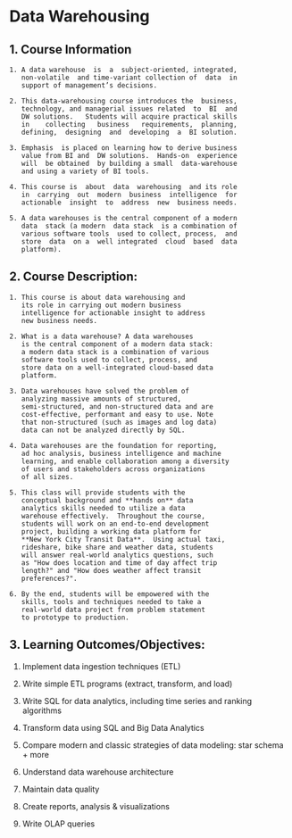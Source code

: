 # Data Warehousing

## 1. Course Information

	1. A data warehouse  is  a  subject-oriented, integrated,
	   non-volatile  and time-variant collection of  data  in
	   support of management’s decisions.

	2. This data-warehousing course introduces the  business,
	   technology, and managerial issues related  to  BI  and
	   DW solutions.   Students will acquire practical skills
	   in    collecting   business   requirements,  planning,
	   defining,  designing  and  developing  a  BI solution.
	
	3. Emphasis  is placed on learning how to derive business
	   value from BI and  DW solutions.  Hands-on  experience
	   will  be obtained  by building a small  data-warehouse
	   and using a variety of BI tools.

	4. This course is  about  data  warehousing  and its role
	   in  carrying  out  modern  business  intelligence  for
	   actionable  insight  to  address  new  business needs.
	   
	5. A data warehouses is the central component of a modern
	   data  stack (a modern  data stack  is a combination of
	   various software tools  used to collect, process,  and
	   store  data  on a  well integrated  cloud  based  data
	   platform).

## 2. Course Description:

	1. This course is about data warehousing and
	   its role in carrying out modern business
	   intelligence for actionable insight to address
	   new business needs.

	2. What is a data warehouse? A data warehouses
	   is the central component of a modern data stack:
	   a modern data stack is a combination of various
	   software tools used to collect, process, and
	   store data on a well-integrated cloud-based data
	   platform.

	3. Data warehouses have solved the problem of
	   analyzing massive amounts of structured,
	   semi-structured, and non-structured data and are
	   cost-effective, performant and easy to use. Note
	   that non-structured (such as images and log data)
	   data can not be analyzed directly by SQL.

	4. Data warehouses are the foundation for reporting,
	   ad hoc analysis, business intelligence and machine
	   learning, and enable collaboration among a diversity
	   of users and stakeholders across organizations
	   of all sizes.

	5. This class will provide students with the
	   conceptual background and **hands on** data 
	   analytics skills needed to utilize a data 
	   warehouse effectively.  Throughout the course,
	   students will work on an end-to-end development
	   project, building a working data platform for 
	   **New York City Transit Data**.  Using actual taxi,
	   rideshare, bike share and weather data, students 
	   will answer real-world analytics questions, such 
	   as "How does location and time of day affect trip
	   length?" and "How does weather affect transit
	   preferences?".

	6. By the end, students will be empowered with the
	   skills, tools and techniques needed to take a
	   real-world data project from problem statement
	   to prototype to production.

## 3. Learning Outcomes/Objectives:

1. Implement data ingestion techniques (ETL)

2. Write simple ETL programs (extract, transform, and load)

3. Write SQL for data analytics, including time series and ranking algorithms

4. Transform data using SQL and Big Data Analytics

5. Compare modern and classic strategies of data modeling: star schema + more

6. Understand data warehouse architecture

7. Maintain data quality

8. Create reports, analysis & visualizations

9. Write OLAP queries

